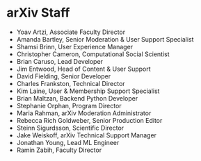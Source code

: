 # arXiv Staff

- Yoav Artzi, Associate Faculty Director
- Amanda Bartley, Senior Moderation & User Support Specialist
- Shamsi Brinn, User Experience Manager
- Christopher Cameron, Computational Social Scientist
- Brian Caruso, Lead Developer
- Jim Entwood, Head of Content & User Support
- David Fielding, Senior Developer
- Charles Frankston, Technical Director
- Kim Laine, User & Membership Support Specialist
- Brian Maltzan, Backend Python Developer
- Stephanie Orphan, Program Director
- Maria Rahman, arXiv Moderation Administrator
- Rebecca Rich Goldweber, Senior Production Editor
- Steinn Sigurdsson, Scientific Director
- Jake Weiskoff, arXiv Technical Support Manager
- Jonathan Young, Lead ML Engineer
- Ramin Zabih, Faculty Director
